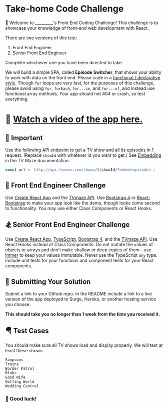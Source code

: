 # Take-home Code Challenge

:wave: Welcome to \_\_\_\_\_\_\_\_\_'s Front End Coding Challenge! This challenge is to showcase your knowledge of front-end web development with React.

There are two versions of this test:

1. Front End Engineer
2. Senior Front End Engineer

Complete whichever one you have been directed to take.

We will build a simple SPA, called **Episode Switcher**, that shows your ability to work with data on the front end. Please code in a [functional / declarative style](https://www.freecodecamp.org/news/imperative-vs-declarative-programming-difference/). Though `for` loops are very fast, for the purposes of this challenge, please avoid using `for`, `forEach`, `for...in`, and `for...of`, and instead use functional array methods. Your app should not 404 or crash, so test everything.

# 📼 [Watch a video of the app here.](https://www.youtube.com/watch?v=w82Ae6JZrv0)

## 🛑 Important

Use the following API endpoint to get a TV show and all its episodes in 1 request. (Replace `showId` with whatever id you want to get.) See [Embedding](https://www.tvmaze.com/api#embedding) in the TV Maze documentation.

```js
const url = `http://api.tvmaze.com/shows/${showId}?embed=episodes`;
```

## 🤺 Front End Engineer Challenge

Use [Create React App](https://create-react-app.dev/) and the [TVmaze API](https://www.tvmaze.com/api). Use [Bootstrap 4](https://getbootstrap.com/) or [React-Bootstrap](https://react-bootstrap.github.io/) to make your app look like the demo, though looks come second to functionality. You may use either Class Components or React Hooks.

## 🏂 Senior Front End Engineer Challenge

Use [Create React App](https://create-react-app.dev/), [TypeScript](https://www.typescriptlang.org/), [Bootstrap 4](https://getbootstrap.com/), and the [TVmaze API](https://www.tvmaze.com/api). Use React Hooks instead of Class Components. Do not mutate the values of objects or arrays and don't make shallow or deep copies of them—use [Immer](https://immerjs.github.io/immer/docs/introduction) to keep your values immutable. Never use the TypeScript `any` type. Include unit tests for your functions and component tests for your React components.

## 🚀 Submitting Your Solution

Submit a link to your Github repo. In the README include a link to a live version of the app deployed to Surge, Heroku, or another hosting service you choose.

**This should take you no longer than 1 week from the time you received it.**

## 🪂 Test Cases

You should make sure all TV shows load and display properly. We will test at least these shows:

```
Simpsons
Trains
Border Patrol
Blobs
Good Wife
Golfing World
Wedding Central
```

### 🤞 Good luck!
